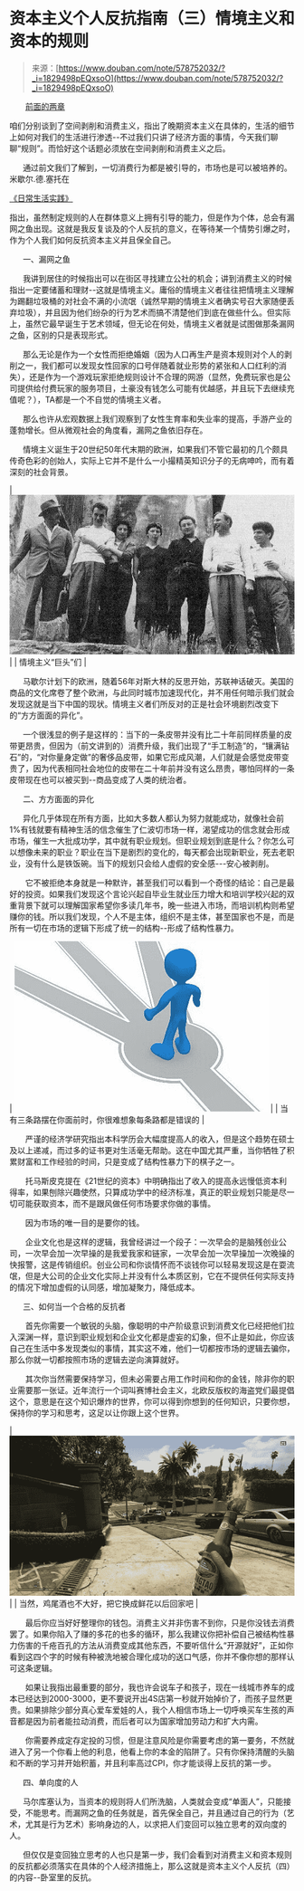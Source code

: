 <!--yml
category: 未分类
date: 2023-04-18 22:51:59
-->

# 资本主义个人反抗指南（三）情境主义和资本的规则

> 来源：[https://www.douban.com/note/578752032/?_i=1829498pEQxsoO](https://www.douban.com/note/578752032/?_i=1829498pEQxsoO)

　　[前面的两章](https://www.douban.com/note/577724310/)

咱们分别谈到了空间剥削和消费主义，指出了晚期资本主义在具体的，生活的细节上如何对我们的生活进行渗透--不过我们只讲了经济方面的事情，今天我们聊聊“规则”。而恰好这个话题必须放在空间剥削和消费主义之后。

      通过前文我们了解到，一切消费行为都是被引导的，市场也是可以被培养的。米歇尔.德.塞托在

[《日常生活实践》](https://book.douban.com/subject/25929851/)

指出，虽然制定规则的人在群体意义上拥有引导的能力，但是作为个体，总会有漏网之鱼出现。这就是我反复谈及的个人反抗的意义，在等待某一个情势引爆之时，作为个人我们如何反抗资本主义并且保全自己。

      一、漏网之鱼

      我讲到居住的时候指出可以在街区寻找建立公社的机会；讲到消费主义的时候指出一定要储蓄和理财--这就是情境主义。庸俗的情境主义者往往把情境主义理解为踢翻垃圾桶的对社会不满的小流氓（诚然早期的情境主义者确实号召大家随便丢弃垃圾），并且因为他们纷杂的行为艺术而搞不清楚他们到底在做些什么。但实际上，虽然它最早诞生于艺术领域，但无论在何处，情境主义者就是试图做那条漏网之鱼，区别的只是表现形式。

      那么无论是作为一个女性而拒绝婚姻（因为人口再生产是资本规则对个人的剥削之一，我们都可以发现女性回家的口号伴随着就业形势的紧张和人口红利的消失），还是作为一个游戏玩家拒绝规则设计不合理的网游（显然，免费玩家也是公司提供给付费玩家的服务项目，土豪没有钱怎么可能有优越感，并且玩下去继续充值呢？），TA都是一个不自觉的情境主义者。

      那么也许从宏观数据上我们观察到了女性生育率和失业率的提高，手游产业的蓬勃增长。但从微观社会的角度看，漏网之鱼依旧存在。

      情境主义诞生于20世纪50年代末期的欧洲，如果我们不管它最初的几个颇具传奇色彩的创始人，实际上它并不是什么一小撮精英知识分子的无病呻吟，而有着深刻的社会背景。                

| ![情境主义“巨头”们](img/496a79d0b5f5de4c699679772db7f6c5.png) |
| 情境主义“巨头”们 |

      马歇尔计划下的欧洲，随着56年对斯大林的反思开始，苏联神话破灭。美国的商品的文化席卷了整个欧洲，与此同时城市加速现代化，并不用任何暗示我们就会发现这就是当下中国的现状。情境主义者们所反对的正是社会环境剧烈改变下的“方方面面的异化”。

      一个很浅显的例子是这样的：当下的一条皮带并没有比二十年前同样质量的皮带更昂贵，但因为（前文讲到的）消费升级，我们出现了“手工制造”的，“镶满钻石”的，“对你量身定做”的奢侈品皮带，如果它形成风潮，人们就是会感觉皮带变贵了，因为代表相同社会地位的皮带在二十年前并没有这么昂贵，哪怕同样的一条皮带现在也可以被买到--商品变成了人类的统治者。

      二、方方面面的异化

      异化几乎体现在所有方面，比如大多数人都认为努力就能成功，就像社会前1%有钱就要有精神生活的信念催生了仁波切市场一样，渴望成功的信念就会形成市场，催生一大批成功学，其中就有职业规划。但职业规划到底是什么？你怎么可以想像未来的职业？职业在当下是剧烈的变化的，每天都会出现新职业，死去老职业，没有什么是铁饭碗。当下的规划只会给人虚假的安全感---安心被剥削。

　　它不被拒绝本身就是一种默许，甚至我们可以看到一个奇怪的结论：自己是最好的投资。如果我们发现这个言论兴起自毕业生就业压力增大和培训学校兴起的双重背景下就可以理解国家希望你多读几年书，晚一些进入市场，而培训机构则希望赚你的钱。所以我们发现，个人不是主体，组织不是主体，甚至国家也不是，而是所有一切在市场的逻辑下形成了统一的结构--形成了结构性暴力。                

| ![当有三条路摆在你面前时，你很难想象每条路都是错误的](img/ad1ab964fa449bd9e3dfb09b056aa914.png) |
| 当有三条路摆在你面前时，你很难想象每条路都是错误的 |

　　严谨的经济学研究指出本科学历会大幅度提高人的收入，但是这个趋势在硕士及以上递减，而过多的证书更对生活毫无帮助。这在中国尤其严重，当你牺牲了积累财富和工作经验的时间，只是变成了结构性暴力下的棋子之一。

　　托马斯皮克提在《21世纪的资本》中明确指出了收入的提高永远慢低资本利得率，如果刨除兴趣使然，只算成功学中的经济标准，真正的职业规划只能是尽一切可能获取资本，而不是跟风做任何市场要求你做的事情。

　　因为市场的唯一目的是要你的钱。

　　企业文化也是这样的逻辑，我曾经讲过一个段子：一次早会的是脑残创业公司，一次早会加一次早操的是我爱我家和链家，一次早会加一次早操加一次晚操的快报警，这是传销组织。创业公司和你谈情怀而不谈钱你可以轻易发现这是在耍流氓，但是大公司的企业文化实际上并没有什么本质区别，它在不提供任何实际支持的情况下增加虚假的认同感，增加凝聚力，降低成本。

      三、如何当一个合格的反抗者

　　首先你需要一个敏锐的头脑，像聪明的中产阶级意识到消费文化已经把他们拉入深渊一样，意识到职业规划和企业文化都是虚妄的幻象，但不止是如此，你应该自己在生活中多发现类似的事情，其实这不难，他们一切都按市场的逻辑去骗你，那么你就一切都按照市场的逻辑去逆向演算就好。

　　其次你当然需要保持学习，但未必需要占用工作时间和你的金钱，除非你的职业需要那一张证。近年流行一个词叫赛博社会主义，北欧反版权的海盗党们最提倡这个，意思是在这个知识爆炸的世界，你可以得到你想到的任何知识，只要你想，保持你的学习和思考，这足以让你跟上这个世界。                

| ![当然，鸡尾酒也不大好，把它换成鲜花以后回家吧](img/fdec69139d46d18ca87dc8bb58749210.png) |
| 当然，鸡尾酒也不大好，把它换成鲜花以后回家吧 |

　　最后你应当好好整理你的钱包。消费主义并非伤害不到你，只是你没钱去消费罢了。如果你陷入了赚的多花的也多的循环，那么我建议你把补偿自己被结构性暴力伤害的千疮百孔的方法从消费变成其他东西，不要听信什么“开源就好”，正如你看到这四个字的时候有种被洗地被合理化成功的送口气感，你并不像你想的那样认可这条逻辑。

　　如果让我指出最重要的部分，我也许会说车子和孩子，现在一线城市养车的成本已经达到2000-3000，更不要说开出4S店第一秒就开始掉价了，而孩子显然更贵。如果排除少部分真心爱车爱娃的人，我个人相信市场上一切呼唤买车生孩的声音都是因为前者能拉动消费，而后者可以为国家增加劳动力和扩大内需。

　　你需要养成定存定投的习惯，但是注意风险是你需要考虑的第一要务，不然就进入了另一个你看上他的利息，他看上你的本金的陷阱了。只有你保持清醒的头脑和不断的学习并开始积蓄，并且利率高过CPI，你才能谈得上反抗的第一步。

      四、单向度的人

      马尔库塞认为，当资本的规则将人们所洗脑，人类就会变成“单面人”，只能接受，不能思考。而漏网之鱼的任务就是，首先保全自己，并且通过自己的行为（艺术，尤其是行为艺术）影响身边的人，以求把人们变回可以独立思考的双向度的人。 

      但仅仅是变回独立思考的人也只是第一步，我们会看到对消费主义和资本规则的反抗都必须落实在具体的个人经济措施上，那么这就是资本主义个人反抗（四）的内容--卧室里的反抗。